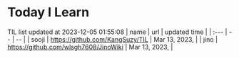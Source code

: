 # Today I Learn 
TIL list updated at 2023-12-05 01:55:08
| name | url | updated time |
| :--- | -- | -- |
| sooji | https://github.com/KangSuzy/TIL | Mar 13, 2023, |
| jino | https://github.com/wlsgh7608/JinoWiki | Mar 13, 2023, |
